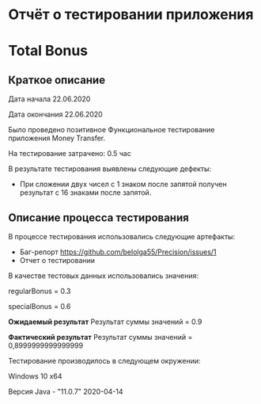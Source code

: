 # Отчёт о тестировании приложения 
# Total Bonus

##  Краткое описание

Дата начала 22.06.2020

Дата окончания 22.06.2020 

Было проведено позитивное Функциональное тестирование  приложения Money Transfer.

На тестирование затрачено: 0.5 час

В результате тестирования выявлены следующие дефекты:

- При сложении двух чисел с 1 знаком после запятой получен результат с 16 знаками после запятой.

 

## Описание процесса тестирования

В процессе тестирования использовались следующие артефакты:

* Баг-репорт https://github.com/belolga55/Precision/issues/1
* Отчет о тестировании


В качестве тестовых данных использовались значения:

regularBonus = 0.3

specialBonus = 0.6

**Ожидаемый результат**
Результат суммы значений = 0.9


**Фактический результат**
Результат суммы значений = 0,8999999999999999


Тестирование производилось в следующем окружении:

Windows 10 х64

Версия Java - "11.0.7" 2020-04-14

